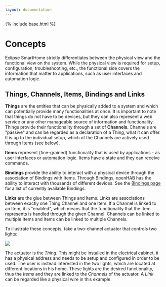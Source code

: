 ```yaml
---
layout: documentation
---
```


{% include base.html %}

# Concepts

Eclipse SmartHome strictly differentiates between the physical view and the functional view on the system.
While the physical view is required for setup, configuration, troubleshooting, etc., the functional side covers the information that matter to applications, such as user interfaces and automation logic.

## Things, Channels, Items, Bindings and Links

**Things** are the entities that can be physically added to a system and which can potentially provide many functionalities at once.
It is important to note that things do not have to be devices, but they can also represent a web service or any other manageable source of information and functionality.
Things provide their functionality through a set of **Channels**.
Channels are "passive" and can be regarded as a declaration of a Thing, what it can offer.
It is up to the individual setup, which of the Channels are actively used through Items (see below).

**Items** represent (fine-grained) functionality that is used by applications - as user interfaces or automation logic. Items have a state and they can receive commands.

**Bindings** provide the ability to interact with a physical device through the association of Bindings with Items.  Through Bindings, openHAB has the ability to interact with thousands of different devices.
See the [Bindings page]({{base}}/addons/bindings.html) for a list of currently available Bindings.

**Links** are the glue between Things and Items. Links are associations between exactly one Thing Channel and one Item.
If a Channel is linked to an Item, it is "enabled", which means that the functionality that the Item represents is handled through the given Channel.
Channels can be linked to multiple Items and Items can be linked to multiple Channels.

To illustrate these concepts, take a two-channel actuator that controls two lights:

![](images/thing-devices-1.png)

The actuator is the *Thing*. This might be installed in the electrical cabinet, it has a physical address and needs to be setup and configured in order to be used.
The user is instead interested in the two lights, which are located at different locations in his home. These lights are the desired functionality, thus the *Items* and they are linked to the *Channels* of the actuator.
A *Link* can be regarded like a physical wire in this example.
